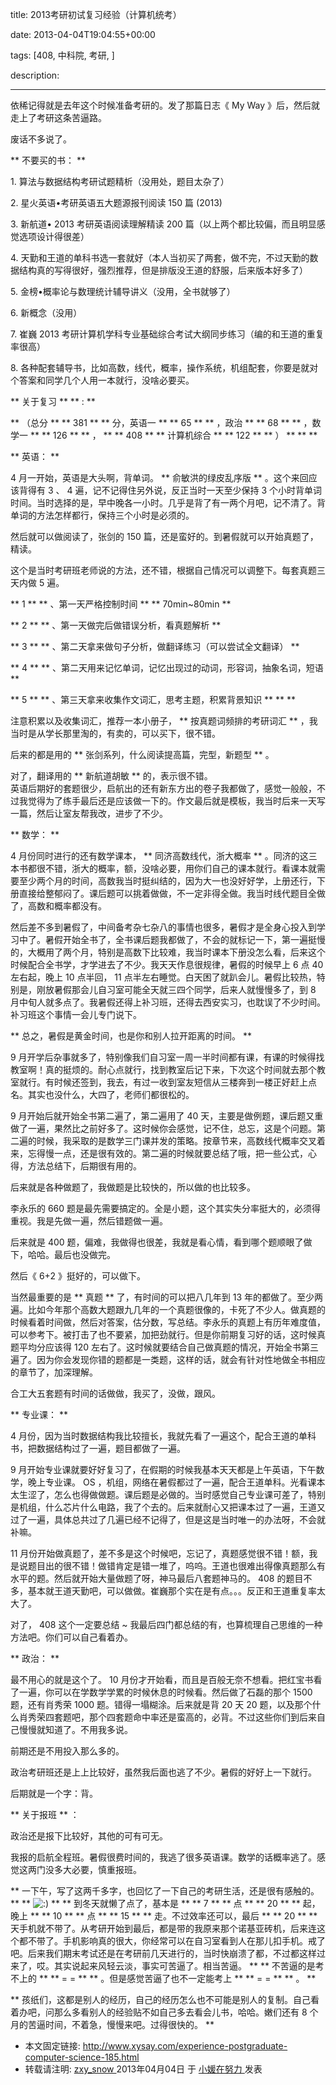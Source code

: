 title: 2013考研初试复习经验（计算机统考）

date: 2013-04-04T19:04:55+00:00

tags: [408, 中科院, 考研, ]

description: 

---
  


依稀记得就是去年这个时候准备考研的。发了那篇日志《  My Way  》后，然后就走上了考研这条苦逼路。 

废话不多说了。 

** 不要买的书：  **

  
1\.  算法与数据结构考研试题精析（没用处，题目太杂了） 

  
2\.  星火英语•考研英语五大题源报刊阅读  150  篇  (2013) 

  
3\.  新航道•  2013  考研英语阅读理解精读  200  篇（以上两个都比较偏，而且明显感觉选项设计得很差） 

  
4\.  天勤和王道的单科书选一套就好（本人当初买了两套，做不完，不过天勤的数据结构真的写得很好，强烈推荐，但是排版没王道的舒服，后来版本好多了） 

  
5\.  金榜•概率论与数理统计辅导讲义（没用，全书就够了） 

  
6\.  新概念（没用） 

  
7\.  崔巍  2013  考研计算机学科专业基础综合考试大纲同步练习（编的和王道的重复率很高） 

  
8\.  各种配套辅导书，比如高数，线代，概率，操作系统，机组配套，你要是就对个答案和同学几个人用一本就行，没啥必要买。 

  
** 关于复习  ** ** :  **

  
** （总分  ** ** 381  ** ** 分，英语一  ** ** 65  ** ** ，政治  ** ** 68  ** ** ，数学一  ** ** 126  ** ** ，  ** ** 408  ** ** 计算机综合  ** ** 122  ** ** ）  ** ** **

** 英语：  **

4  月一开始，英语是大头啊，背单词。 ** 俞敏洪的绿皮乱序版  ** 。这个来回应该背得有  3  、  4  遍，记不记得住另外说，反正当时一天至少保持  3  个小时背单词时间。当时选择的是，早中晚各一小时。几乎是背了有一两个月吧，记不清了。背单词的方法怎样都行，保持三个小时是必须的。 

然后就可以做阅读了，张剑的  150  篇，还是蛮好的。到暑假就可以开始真题了，精读。 

这个是当时考研班老师说的方法，还不错，根据自己情况可以调整下。每套真题三天内做  5  遍。 

** 1  ** ** 、第一天严格控制时间  ** ** 70min~80min  **

** 2  ** ** 、第一天做完后做错误分析，看真题解析  **

** 3  ** ** 、第二天拿来做句子分析，做翻译练习（可以尝试全文翻译）  **

** 4  ** ** 、第二天用来记忆单词，记忆出现过的动词，形容词，抽象名词，短语  **

** 5  ** ** 、第三天拿来收集作文词汇，思考主题，积累背景知识  ** ** **

注意积累以及收集词汇，推荐一本小册子， ** 按真题词频排的考研词汇  ** ，我当时是从学长那里淘的，有卖的，可以买下，很不错。 

后来的都是用的 ** 张剑系列，什么阅读提高篇，完型，新题型  ** 。 

对了，翻译用的 ** 新航道胡敏  ** 的，表示很不错。   
英语后期好的套题很少，启航出的还有新东方出的卷子我都做了，感觉一般般，不过我觉得为了练手最后还是应该做一下的。作文最后就是模板，我当时后来一天写一篇，然后让室友帮我改，进步了不少。 

** 数学：  **

4  月份同时进行的还有数学课本， ** 同济高数线代，浙大概率  ** 。同济的这三本书都很不错，浙大的概率，额，没啥必要，用你们自己的课本就行。看课本就需要至少两个月的时间，高数我当时挺纠结的，因为大一也没好好学，上册还行，下册直接给整郁闷了。课后题可以挑着做做，不一定非得全做。我当时线代题目全做了，高数和概率都没有。 

然后差不多到暑假了，中间备考杂七杂八的事情也很多，暑假才是全身心投入到学习中了。暑假开始全书了，全书课后题我都做了，不会的就标记一下，第一遍挺慢的，大概用了两个月，特别是高数下比较难，我当时课本下册没怎么看，后来这个时候配合全书学，才学进去了不少。我天天作息很规律，暑假的时候早上  6  点  40  左右起，晚上  10  点半回，  11  点半左右睡觉。白天困了就趴会儿。暑假比较热，特别是，刚放暑假那会儿自习室可能全天就三四个同学，后来人就慢慢多了，到  8  月中旬人就多点了。我暑假还得上补习班，还得去西安实习，也耽误了不少时间。补习班这个事情一会儿专门说下。 

** 总之，暑假是黄金时间，也是你和别人拉开距离的时间。  **

9  月开学后杂事就多了，特别像我们自习室一周一半时间都有课，有课的时候得找教室啊！真的挺烦的。耐心点就行，找到教室后记下来，下次这个时间就去那个教室就行。有时候还签到，我去，有过一收到室友短信从三楼奔到一楼正好赶上点名。其实也没什么，大四了，老师们都很松的。 

9  月开始后就开始全书第二遍了，第二遍用了  40  天，主要是做例题，课后题又重做了一遍，果然比之前好多了。这时候你会感觉，记不住，总忘，这是个问题。第二遍的时候，我采取的是数学三门课并发的策略。按章节来，高数线代概率交叉着来，忘得慢一点，还是很有效的。第二遍的时候就要总结了哦，把一些公式，心得，方法总结下，后期很有用的。 

后来就是各种做题了，我做题是比较快的，所以做的也比较多。 

李永乐的  660  题是最先需要搞定的。全是小题，这个其实失分率挺大的，必须得重视。我是先做一遍，然后错题做一遍。 

后来就是  400  题，偏难，我做得也很差，我就是看心情，看到哪个题顺眼了做下，哈哈。最后也没做完。 

然后《  6+2  》挺好的，可以做下。 

当然最重要的是 ** 真题 ** 了，有时间的可以把八几年到  13  年的都做了。至少两遍。比如今年那个高数大题跟九几年的一个真题很像的，卡死了不少人。做真题的时候看着时间做，然后对答案，估分数，写总结。李永乐的真题上有历年难度值，可以参考下。被打击了也不要紧，加把劲就行。但是你前期复习好的话，这时候真题平均分应该得  120  左右了。这时候就要结合自己做真题的情况，开始全书第三遍了。因为你会发现你错的题都是一类题，这样的话，就会有针对性地做全书相应的章节了，加深理解。 

合工大五套题有时间的话做做，我买了，没做，跟风。 

** 专业课：  **

4  月份，因为当时数据结构我比较擅长，我就先看了一遍这个，配合王道的单科书，把数据结构过了一遍，题目都做了一遍。 

9  月开始专业课就要好好复习了，在假期的时候我基本天天都是上午英语，下午数学，晚上专业课。  OS  ，机组，网络在暑假都过了一遍，配合王道单科。光看课本太生涩了，怎么也得做做题。课后题是必做的。当时感觉自己专业课可差了，特别是机组，什么芯片什么电路，我了个去的。后来就耐心又把课本过了一遍，王道又过了一遍，具体总共过了几遍已经不记得了，但是这是当时唯一的办法呀，不会就补嘛。 

11  月份开始做真题了，差不多是这个时候吧，忘记了，真题感觉很不错！额，我是说题目出的很不错！做错肯定是错一堆了，呜呜。王道也很难出得像真题那么有水平的题。然后就开始大量做题了呀，神马最后八套题神马的。  408  的题目不多，基本就王道天勤吧，可以做做。崔巍那个实在是有点。。。反正和王道重复率太大了。 

对了，  408  这个一定要总结  ~  我最后四门都总结的有，也算梳理自己思维的一种方法吧。你们可以自己看着办。 

** 政治：  **

最不用心的就是这个了。  10  月份才开始看，而且是百般无奈不想看。把红宝书看了一遍，你可以在学数学学累的时候休息的时候看。然后做了石磊的那个  1500  题，还有肖秀荣  1000  题。错得一塌糊涂。后来就是背  20  天  20  题，以及那个什么肖秀荣四套题吧，那个四套题命中率还是蛮高的，必背。不过这些你们到后来自己慢慢就知道了。不用我多说。 

前期还是不用投入那么多的。 

政治考研班还是上上比较好，虽然我后面也逃了不少。暑假的好好上一下就行。 

后期就是一个字：背。 

** 关于报班  ** ： 

政治还是报下比较好，其他的可有可无。 

我报的启航全程班。暑假很费时间的，我逃了很多英语课。数学的话概率逃了。感觉这两门没多大必要，慎重报班。 

** 一下午，写了这两千多字，也回忆了一下自己的考研生活，还是很有感触的。  ** ** ![:\)](http://www.xysay.com/wp-includes/images/smilies/icon_smile.gif) ** ** 到冬天就懒了点了，基本是  ** ** 7  ** ** 点  ** ** 20  ** ** 起，晚上  ** ** 10  ** ** 点  ** ** 15  ** ** 走。不过效率还可以，最后  ** ** 20  ** ** 天手机就不带了。从考研开始到最后，都是带的我原来那个诺基亚砖机，后来连这个都不带了。手机影响真的很大，你经常可以在自习室看到人在那儿扣手机。戒了吧。后来我们期末考试还是在考研前几天进行的，当时快崩溃了都，不过都这样过来了，哎。其实说起来风轻云淡，事实可苦逼了。相当苦逼。  ** ** 不苦逼的是考不上的  ** ** = =  ** ** 。但是感觉苦逼了也不一定能考上  ** ** = =  ** ** 。  **

** 孩纸们，这都是别人的经历，自己的经历怎么也不可能是别人的复制。自己看着办吧，问那么多看别人的经验贴不如自己多去看会儿书，哈哈。嫩们还有  8  个月的苦逼时间，不着急，慢慢来吧。过得很快的。  **

  * 本文固定链接: [ http://www.xysay.com/experience-postgraduate-computer-science-185.html ](http://www.xysay.com/experience-postgraduate-computer-science-185.html)
  * 转载请注明: [ zxy_snow ](http://www.xysay.com/author/zxy_snow) 2013年04月04日  于 [ 小媛在努力 ](http://www.xysay.com/) 发表 
